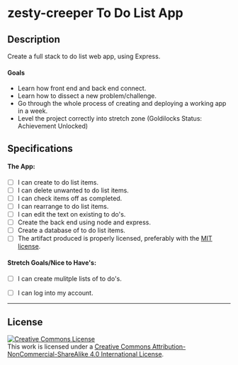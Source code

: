 # zesty-creeper To Do List App


## Description

Create a full stack to do list web app, using Express.

#### Goals
- Learn how front end and back end connect.
- Learn how to dissect a new problem/challenge.
- Go through the whole process of creating and deploying a working app in a week.
- Level the project correctly into stretch zone (Goldilocks Status: Achievement Unlocked)

## Specifications


#### The App: 

- [ ] I can create to do list items.
- [ ] I can delete unwanted to do list items.
- [ ] I can check items off as completed.
- [ ] I can rearrange to do list items. 
- [ ] I can edit the text on existing to do's.
- [ ] Create the back end using node and express.
- [ ] Create a database of to do list items.
- [ ] The artifact produced is properly licensed, preferably with the [MIT license](https://opensource.org/licenses/MIT).

#### Stretch Goals/Nice to Have's:

- [ ] I can create mulitple lists of to do's.
- [ ] I can log into my account.


---
## License

<!-- LICENSE -->

<a rel="license" href="http://creativecommons.org/licenses/by-nc-sa/4.0/"><img alt="Creative Commons License" style="border-width:0" src="https://i.creativecommons.org/l/by-nc-sa/4.0/80x15.png" /></a>
<br />This work is licensed under a <a rel="license" href="http://creativecommons.org/licenses/by-nc-sa/4.0/">Creative Commons Attribution-NonCommercial-ShareAlike 4.0 International License</a>.
